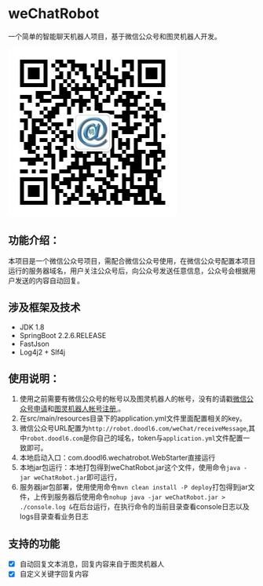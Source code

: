 # weChatRobot
一个简单的智能聊天机器人项目，基于微信公众号和图灵机器人开发。

![qrcode](robot-web/src/main/resources/static/images/qrcode.jpg "扫码关注，体验智能机器人")

## 功能介绍：
  本项目是一个微信公众号项目，需配合微信公众号使用，在微信公众号配置本项目运行的服务器域名，用户关注公众号后，向公众号发送任意信息，公众号会根据用户发送的内容自动回复。
  
## 涉及框架及技术
+ JDK 1.8
+ SpringBoot 2.2.6.RELEASE
+ FastJson
+ Log4j2 + Slf4j

## 使用说明：
1. 使用之前需要有微信公众号的帐号以及图灵机器人的帐号，没有的请戳[微信公众号申请](https://mp.weixin.qq.com/cgi-bin/readtemplate?t=register/step1_tmpl&lang=zh_CN)和[图灵机器人帐号注册](http://tuling123.com/register/email.jhtml),。
2. 在src/main/resources目录下的application.yml文件里面配置相关的key。
3. 微信公众号URL配置为`http://robot.doodl6.com/weChat/receiveMessage`,其中`robot.doodl6.com`是你自己的域名，token与`application.yml`文件配置一致即可。
4. 本地启动入口：com.doodl6.wechatrobot.WebStarter直接运行
5. 本地jar包运行：本地打包得到weChatRobot.jar这个文件，使用命令`java -jar weChatRobot.jar`即可运行，
6. 服务器jar包部署，使用使用命令`mvn clean install -P deploy`打包得到jar文件，上传到服务器后使用命令`nohup java -jar weChatRobot.jar > ./console.log &`在后台运行，在执行命令的当前目录查看console日志以及logs目录查看业务日志

## 支持的功能
* [x] 自动回复文本消息，回复内容来自于图灵机器人
* [x] 自定义关键字回复内容
